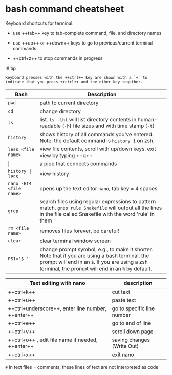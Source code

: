# bash command cheatsheet

Keyboard shortcuts for terminal:

- use ++tab++ key to tab-complete command, file, and directory names

- use ++up++ or ++down++ keys to go to previous/current terminal commands

- ++ctrl+z++ to stop commands in progress

!!! tip

    Keyboard presses with the ++ctrl++ key are shown with a `+` to indicate that you press ++ctrl++ and the other key together.

Bash | Description
--- | ---
`pwd` | path to current directory
`cd` | change directory
`ls` | list. `ls -lht` will list directory contents in human-readable (`-h`) file sizes and with time stamp (`-t`)
`history` | shows history of all commands you've entered. Note: the default command is `history 1` on zsh.
`less <file name>` | view file contents, scroll with up/down keys. exit view by typing ++q++
\| | a pipe that connects commands
`history \| less` | view history
`nano -ET4 <file name>` | opens up the text editor `nano`, tab key = 4 spaces
`grep` | search files using regular expressions to pattern match. `grep rule Snakefile` will output all the lines in the file called Snakefile with the word 'rule' in them
`rm <file name>` | removes files forever, be careful!
`clear` | clear terminal window screen
`PS1='$ '` | change prompt symbol, e.g., to make it shorter. Note that if you are using a bash terminal, the prompt will end in an `$`. If you are using a zsh terminal, the prompt will end in an `%` by default.

Text editing with nano | description
--- | ---
++ctrl+k++  | cut text
++ctrl+u++  | paste text
++ctrl+underscore++, enter line number, ++enter++ | go to specific line number
++ctrl+e++  | go to end of line
++ctrl+v++  | scroll down page
++ctrl+o++ , edit file name if needed, ++enter++ | saving changes (Write Out)
++ctrl+x++  | exit nano

`#` in text files = comments; these lines of text are not interpreted as code
